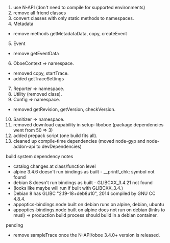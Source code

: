 1. use N-API (don't need to compile for supported environments)
2. remove all friend classes
3. convert classes with only static methods to namespaces.
4. Metadata
  - remove methods getMetadataData, copy, createEvent
5. Event
  - remove getEventData
6. OboeContext => namespace.
  - removed copy, startTrace.
  - added getTraceSettings
7. Reporter => namespace.
8. Utility (removed class).
9. Config => namespace.
  - removed getRevision, getVersion, checkVersion.
10. Sanitizer => namespace.
11. removed download capability in setup-liboboe (package dependencies went from 50 => 3)
12. added prepack script (one build fits all).
13. cleaned up compile-time dependencies (moved node-gyp and node-addon-api to devDependencies)


build system dependency notes
- catalog changes at class/function level
- alpine 3.4.6 doesn't run bindings as built - __printf_chk: symbol not found
- debian 8 doesn't run bindings as built - GLIBCXX_3.4.21 not found
-  (looks like maybe will run if built with GLIBCXX_3.4.)
-  Debian 8 has GLIBC "2.19-18+deb8u10", 2014 compiled by GNU CC 4.8.4.
- appoptics-bindings.node built on debian runs on alpine, debian, ubuntu
- appoptics-bindings.node built on alpine does not run on debian (links to musl)
-> production build process should build in a debian container.

pending
- remove sampleTrace once the N-API/oboe 3.4.0+ version is released.
